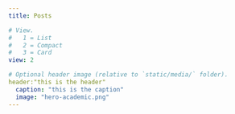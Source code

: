 ```yaml
---
title: Posts

# View.
#   1 = List
#   2 = Compact
#   3 = Card
view: 2

# Optional header image (relative to `static/media/` folder).
header:"this is the header"
  caption: "this is the caption"
  image: "hero-academic.png"
---
```

